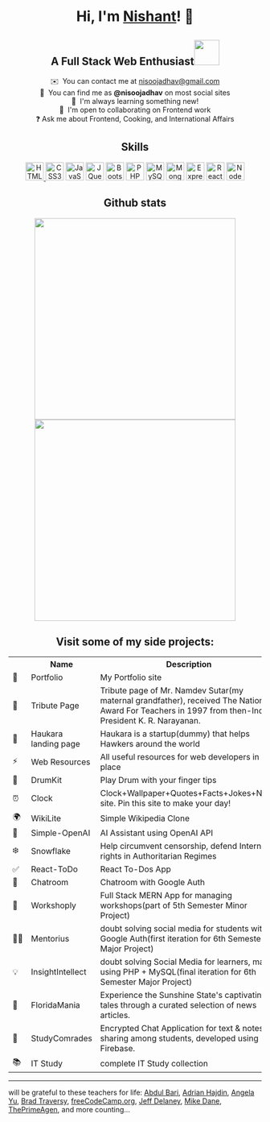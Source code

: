 <body>
  <div align="center">
    
<!--   <img src="https://raw.githubusercontent.com/gist/patevs/b007a0e98fb216438d4cbf559fac4166/raw/88f20c9d749d756be63f22b09f3c4ac570bc5101/programming.gif" alt="programmer gif" style="max-width: 100%; display: inline-block; width: 40%"/> -->
  
# Hi, I'm [Nishant](https://linktr.ee/nisoojadhav/)! 👋 
    
## A Full Stack Web Enthusiast<img src="https://media.giphy.com/media/qjqUcgIyRjsl2/giphy.gif" width="50" />

  ✉️  You can contact me at [nisoojadhav@gmail.com](mailto:nisoojadhav@gmail.com)<br>
  🔎  You can find me as **@nisoojadhav** on most social sites<br>
  🚀  I'm always learning something new!<br>
  🤝  I'm open to collaborating on Frontend work<br>
  ❓  Ask me about Frontend, Cooking, and International Affairs<br>
    
<!--   ![](https://komarev.com/ghpvc/?username=nisoojadhav&style=for-the-badge) -->
    
## Skills

  <p align="center">
    <a href="https://developer.mozilla.org/en-US/docs/Glossary/HTML5" target="_blank" rel="noreferrer"><img src="https://raw.githubusercontent.com/danielcranney/readme-generator/main/public/icons/skills/html5-colored.svg" width="36" height="36" alt="HTML5" />   </a>
    <a href="https://www.w3.org/TR/CSS/#css" target="_blank" rel="noreferrer"><img src="https://raw.githubusercontent.com/danielcranney/readme-generator/main/public/icons/skills/css3-colored.svg" width="36" height="36" alt="CSS3" /></a>
    <a href="https://developer.mozilla.org/en-US/docs/Web/JavaScript" target="_blank" rel="noreferrer"><img src="https://raw.githubusercontent.com/danielcranney/readme-generator/main/public/icons/skills/javascript-colored.svg" width="36" height="36" alt="JavaScript" /></a>
    <a href="https://jquery.com/" target="_blank" rel="noreferrer"><img src="https://raw.githubusercontent.com/danielcranney/readme-generator/main/public/icons/skills/jquery-colored.svg" width="36" height="36" alt="JQuery" /></a>
    <a href="https://getbootstrap.com/" target="_blank" rel="noreferrer"><img src="https://raw.githubusercontent.com/danielcranney/readme-generator/main/public/icons/skills/bootstrap-colored.svg" width="36" height="36" alt="Bootstrap" /></a>
    <a href="https://www.php.net/" target="_blank" rel="noreferrer"><img src="https://raw.githubusercontent.com/danielcranney/readme-generator/main/public/icons/skills/php-colored.svg" width="36" height="36" alt="PHP" /></a>
    <a href="https://www.mysql.com/" target="_blank" rel="noreferrer"><img src="https://raw.githubusercontent.com/danielcranney/readme-generator/main/public/icons/skills/mysql-colored.svg" width="36" height="36" alt="MySQL" /></a>
    <a href="https://www.mongodb.com/" target="_blank" rel="noreferrer"><img src="https://raw.githubusercontent.com/danielcranney/readme-generator/main/public/icons/skills/mongodb-colored.svg" width="36" height="36" alt="MongoDB" /></a>
    <a href="https://expressjs.com/" target="_blank" rel="noreferrer"><img src="https://raw.githubusercontent.com/danielcranney/readme-generator/main/public/icons/skills/express-colored.svg" width="36" height="36" alt="Express" /></a>
    <a href="https://reactjs.org/" target="_blank" rel="noreferrer"><img src="https://raw.githubusercontent.com/danielcranney/readme-generator/main/public/icons/skills/react-colored.svg" width="36" height="36" alt="React" /></a>
    <a href="https://nodejs.org/en/" target="_blank" rel="noreferrer"><img src="https://raw.githubusercontent.com/danielcranney/readme-generator/main/public/icons/skills/nodejs-colored.svg" width="36" height="36" alt="NodeJS" /></a>
</p>

<h2>Github stats </h2>
<span>
<a href="http://www.github.com/nisoojadhav">
<img src="https://github-readme-stats.vercel.app/api?username=nisoojadhav&show_icons=true&hide=&count_private=true&title_color=3382ed&text_color=0f172a&icon_color=3382ed&bg_color=ffffff&hide_border=true&show_icons=true" width="400"/>
<img src="https://github-readme-streak-stats.herokuapp.com/?user=nisoojadhav&stroke=0f172a&background=ffffff&ring=3382ed&fire=3382ed&currStreakNum=0f172a&currStreakLabel=3382ed&sideNums=0f172a&sideLabels=0f172a&dates=0f172a&hide_border=true" width="400"/></a>
</span>

## Visit some of my side projects:
  </div>
      
  <table>
    <tr>
      <th></th>
      <th>Name</th>
      <th>Description</th>
      <th>Page</th>
    </tr>
    <tr>
      <td>🤵</td>
      <td>Portfolio</td>
      <td>My Portfolio site</td>
      <td><a href="https://nisootech.vercel.app/">https://nisootech.vercel.app/</a></td>      
    </tr>
    <tr>
      <td>🙏</td>
      <td>Tribute Page</td>
      <td>Tribute page of Mr. Namdev Sutar(my maternal grandfather), received The National Award For Teachers in 1997 from then-Indian President K. R. Narayanan.</td>
      <td><a href="https://nisoojadhav.github.io/namdev-sutar/">https://nisoojadhav.github.io/namdev-sutar/</a></td>
    </tr>
    <tr>
      <td>🛬</td>
      <td>Haukara landing page</td>
      <td>Haukara is a startup(dummy) that helps Hawkers around the world</td>
      <td><a href="https://haukara.vercel.app/">https://haukara.vercel.app/</a></td>
    </tr>
    <tr>
      <td>⚡</td>
      <td>Web Resources</td>
      <td>All useful resources for web developers in one place</td>
      <td><a href="https://nisoojadhav.github.io/resources">https://nisoojadhav.github.io/resources</a></td>
    </tr>
    <tr>
      <td>🥁</td>
      <td>DrumKit</td>
      <td>Play Drum with your finger tips</td>
      <td><a href="https://nisoojadhav.github.io/drum-kit/">https://nisoojadhav.github.io/drum-kit/</a></td>
    </tr>
    <tr>
      <td>⏰</td>
      <td>Clock</td>
      <td>Clock+Wallpaper+Quotes+Facts+Jokes+News site. Pin this site to make your day!</td>
      <td><a href="https://nisoojadhav.github.io/clock/">https://nisoojadhav.github.io/clock/</a></td>
    </tr>
    <tr>
      <td>🌍</td>
      <td>WikiLite</td>
      <td>Simple Wikipedia Clone</td>
      <td><a href="https://wikilite.vercel.app/">https://wikilite.vercel.app/</a></td>
    </tr>
    <tr>
      <td>🤖</td>
      <td>Simple-OpenAI</td>
      <td>AI Assistant using OpenAI API</td>
      <td><a href="https://openai-nj.vercel.app/">https://openai-nj.vercel.app/</a></td>
    </tr>
    <tr>
      <td>❄️</td>
      <td>Snowflake</td>
      <td> Help circumvent censorship, defend Internet rights in Authoritarian Regimes</td>
      <td><a href="https://snowflake-nj.vercel.app/">https://snowflake-nj.vercel.app/</a></td>
    </tr>
    <tr>
      <td>✅</td>
      <td>React-ToDo</td>
      <td>React To-Dos App</td>
      <td><a href="https://react-todo-nj.vercel.app/">https://react-todo-nj.vercel.app/</a></td>
    </tr>
    <tr>
      <td>💬</td>
      <td>Chatroom</td>
      <td>Chatroom with Google Auth</td>
      <td><a href="https://mentorius.netlify.app/chat">https://mentorius.netlify.app/chat</a></td>
    </tr>
    <tr>
      <td>🔨</td>
      <td>Workshoply</td>
      <td>Full Stack MERN App for managing workshops(part of 5th Semester Minor Project)</td>
      <td><a href="https://workshop-docs.vercel.app/">https://workshop-docs.vercel.app/</a></td> 
    </tr>
    <tr>
      <td>🧑‍🏫</td>
      <td>Mentorius</td>
      <td>doubt solving social media for students with Google Auth(first iteration for 6th Semester Major Project)</td>
      <td><a href="https://mentorius.netlify.app/">https://mentorius.netlify.app/</a></td>
    </tr>
    <tr>
      <td>💡</td>
      <td>InsightIntellect</td>
      <td>doubt solving Social Media for learners, made using PHP + MySQL(final iteration for 6th Semester Major Project)</td>
      <td><a href="https://github.com/NisooJadhav/insightintellect">https://github.com/NisooJadhav/insightintellect</a></td>
    </tr>
    <tr>
      <td>🌴</td>
      <td>FloridaMania</td>
      <td>Experience the Sunshine State's captivating tales through a curated selection of news articles.</td>
      <td><a href="https://floridamania.onrender.com/">https://floridamania.onrender.com/</a></td>
    </tr>
    <tr>
      <tr>
      <td>📖</td>
      <td>StudyComrades</td>
      <td>Encrypted Chat Application for text & notes sharing among students, developed using Firebase.</td>
      <td><a href="https://studycomrades.netlify.app/">https://studycomrades.netlify.app/</a></td>
    </tr>
    <tr>
      <td>📚</td>
      <td>IT Study</td>
      <td>complete IT Study collection</td>
      <td><a href="https://drive.google.com/drive/folders/1Pfxv5BLrawIOG5U-eYOpnoQ4R0gpsdLB?usp=share_link">https://tinyurl.com/mr3d8pfr</a> </td>
    </tr>
  </table>
  
---  
  
will be grateful to these teachers for life: [Abdul Bari](https://www.youtube.com/@abdul_bari), [Adrian Hajdin](https://www.youtube.com/@javascriptmastery/), [Angela Yu](https://www.udemy.com/course/the-complete-web-development-bootcamp/), [Brad Traversy](https://www.youtube.com/@TraversyMedia), [freeCodeCamp.org](https://www.youtube.com/@freecodecamp), [Jeff Delaney](https://www.youtube.com/@Fireship/), [Mike Dane](https://www.youtube.com/@GiraffeAcademy), [ThePrimeAgen](https://www.youtube.com/@ThePrimeagen), and more counting...
</body>
